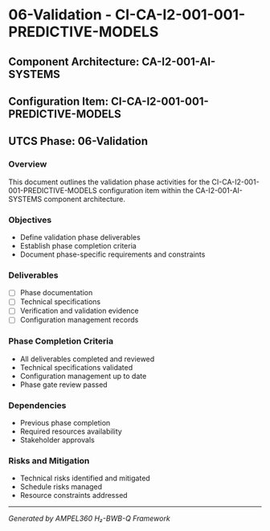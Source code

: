 # 06-Validation - CI-CA-I2-001-001-PREDICTIVE-MODELS

## Component Architecture: CA-I2-001-AI-SYSTEMS
## Configuration Item: CI-CA-I2-001-001-PREDICTIVE-MODELS
## UTCS Phase: 06-Validation

### Overview
This document outlines the validation phase activities for the CI-CA-I2-001-001-PREDICTIVE-MODELS configuration item within the CA-I2-001-AI-SYSTEMS component architecture.

### Objectives
- Define validation phase deliverables
- Establish phase completion criteria
- Document phase-specific requirements and constraints

### Deliverables
- [ ] Phase documentation
- [ ] Technical specifications
- [ ] Verification and validation evidence
- [ ] Configuration management records

### Phase Completion Criteria
- All deliverables completed and reviewed
- Technical specifications validated
- Configuration management up to date
- Phase gate review passed

### Dependencies
- Previous phase completion
- Required resources availability
- Stakeholder approvals

### Risks and Mitigation
- Technical risks identified and mitigated
- Schedule risks managed
- Resource constraints addressed

---
*Generated by AMPEL360 H₂-BWB-Q Framework*
